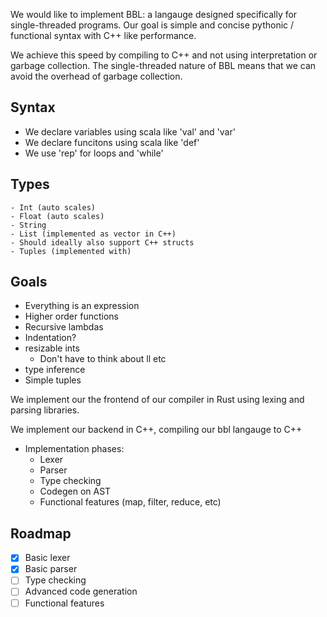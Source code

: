 We would like to implement BBL: a langauge designed specifically for single-threaded programs. Our goal is simple and concise pythonic / functional syntax with C++ like performance.

We achieve this speed by compiling to C++ and not using interpretation or garbage collection. The single-threaded nature of BBL means that we can avoid the overhead of garbage collection.

## Syntax
 - We declare variables using scala like 'val' and 'var'
 - We declare funcitons using scala like 'def'
 - We use 'rep' for loops and 'while'

## Types
    - Int (auto scales)
    - Float (auto scales)
    - String 
    - List (implemented as vector in C++)
    - Should ideally also support C++ structs
    - Tuples (implemented with)

## Goals
 - Everything is an expression
 - Higher order functions
 - Recursive lambdas
 - Indentation?
 - resizable ints
    - Don't have to think about ll etc
 - type inference
 - Simple tuples

We implement our the frontend of our compiler in Rust using lexing and parsing libraries.

We implement our backend in C++, compiling our bbl langauge to C++

- Implementation phases:
    - Lexer
    - Parser
    - Type checking
    - Codegen on AST
    - Functional features (map, filter, reduce, etc)


## Roadmap
- [x] Basic lexer
- [x] Basic parser
- [ ] Type checking
- [ ] Advanced code generation
- [ ] Functional features 

